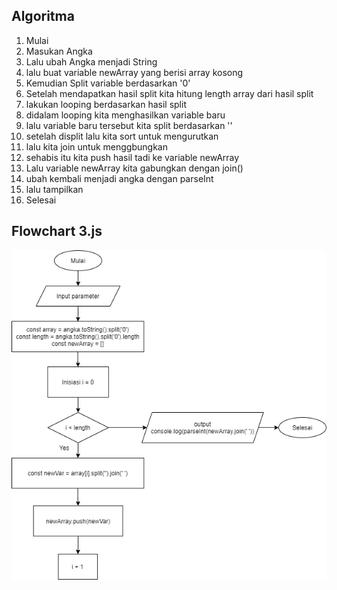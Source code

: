 ## Algoritma
1. Mulai
2. Masukan Angka
3. Lalu ubah Angka menjadi String
4. lalu buat variable newArray yang berisi array kosong
4. Kemudian Split variable berdasarkan '0'
5. Setelah mendapatkan hasil split kita hitung length array dari hasil split
6. lakukan looping berdasarkan hasil split
7. didalam looping kita menghasilkan variable baru
8. lalu variable baru tersebut kita split berdasarkan ''
9. setelah displit lalu kita sort untuk mengurutkan
10. lalu kita join untuk menggbungkan
11. sehabis itu kita push hasil tadi ke variable newArray
12. Lalu variable newArray kita gabungkan dengan join()
13. ubah kembali menjadi angka dengan parseInt
14. lalu tampilkan
15. Selesai

## Flowchart 3.js

![](https://raw.githubusercontent.com/MuhammadRizkyRamadhan24/b22-javascript-4/master/image/fc.png)